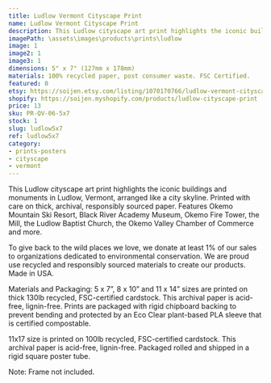 ```yaml
---
title: Ludlow Vermont Cityscape Print
name: Ludlow Vermont Cityscape Print
description: This Ludlow cityscape art print highlights the iconic buildings and monuments in Ludlow, Vermont, arranged like a city skyline. Printed with care on thick, archival, responsibly sourced paper. Features Okemo Mountain Ski Resort, Black River Academy Museum, Okemo Fire Tower, the Mill, the Ludlow Baptist Church, the Okemo Valley Chamber of Commerce and more. Made in USA.
imagePath: \assets\images\products\prints\ludlow
image: 1
image2: 1
image3: 1
dimensions: 5" x 7" (127mm x 178mm)
materials: 100% recycled paper, post consumer waste. FSC Certified.
featured: 0
etsy: https://soijen.etsy.com/listing/1070170766/ludlow-vermont-cityscape-art-print-thick?utm_source=Copy&utm_medium=ListingManager&utm_campaign=Share&utm_term=so.lmsm&share_time=1695260152456
shopify: https://soijen.myshopify.com/products/ludlow-cityscape-print
price: 13
sku: PR-QV-06-5x7
stock: 1
slug: ludlow5x7
ref: ludlow5x7
category:
- prints-posters
- cityscape
- vermont
---
```

This Ludlow cityscape art print highlights the iconic buildings and monuments in Ludlow, Vermont, arranged like a city skyline. Printed with care on thick, archival, responsibly sourced paper. Features Okemo Mountain Ski Resort, Black River Academy Museum, Okemo Fire Tower, the Mill, the Ludlow Baptist Church, the Okemo Valley Chamber of Commerce and more.

To give back to the wild places we love, we donate at least 1% of our sales to organizations dedicated to environmental conservation. We are proud use recycled and responsibly sourced materials to create our products. Made in USA.

Materials and Packaging:
5 x 7”, 8 x 10” and 11 x 14” sizes are printed on thick 130lb recycled, FSC-certified cardstock. This archival paper is acid-free, lignin-free. Prints are packaged with rigid chipboard backing to prevent bending and protected by an Eco Clear plant-based PLA sleeve that is certified compostable.

11x17 size is printed on 100lb recycled, FSC-certified cardstock. This archival paper is acid-free, lignin-free. Packaged rolled and shipped in a rigid square poster tube.

Note: Frame not included.